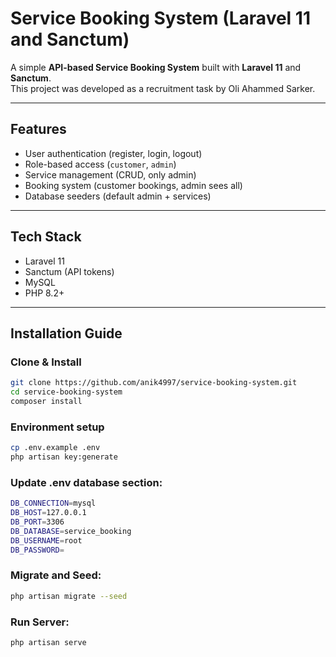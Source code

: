 #  Service Booking System (Laravel 11 and Sanctum)

A simple **API-based Service Booking System** built with **Laravel 11** and **Sanctum**.  
This project was developed as a recruitment task by Oli Ahammed Sarker.

---

##  Features
- User authentication (register, login, logout)
- Role-based access (`customer`, `admin`)
- Service management (CRUD, only admin)
- Booking system (customer bookings, admin sees all)
- Database seeders (default admin + services)

---

##  Tech Stack
- Laravel 11
- Sanctum (API tokens)
- MySQL
- PHP 8.2+

---

##  Installation Guide

### Clone & Install
```bash
git clone https://github.com/anik4997/service-booking-system.git
cd service-booking-system
composer install
```

### Environment setup
```bash
cp .env.example .env
php artisan key:generate
```

### Update .env database section:
```bash
DB_CONNECTION=mysql
DB_HOST=127.0.0.1
DB_PORT=3306
DB_DATABASE=service_booking
DB_USERNAME=root
DB_PASSWORD=
```

### Migrate and Seed:
```bash
php artisan migrate --seed
```

### Run Server:
```bash
php artisan serve
```